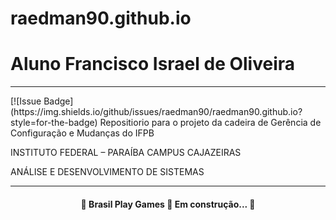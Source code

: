 # raedman90.github.io
# Aluno Francisco Israel de Oliveira
<hr></hr>
[![Issue Badge](https://img.shields.io/github/issues/raedman90/raedman90.github.io?style=for-the-badge)
Repositiorio para o projeto da cadeira de Gerência de Configuração e Mudanças do IFPB

INSTITUTO FEDERAL – PARAÍBA
CAMPUS CAJAZEIRAS

ANÁLISE E DESENVOLVIMENTO DE SISTEMAS 
<hr></hr>

<h4 align="center"> 
	🚧  Brasil Play Games 🚀 Em construção...  🚧
</h4>

